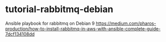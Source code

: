 # tutorial-rabbitmq-debian
Ansible playbook for rabbitmq on Debian 9 
https://medium.com/pharos-production/how-to-install-rabbitmq-in-aws-with-ansible-complete-guide-7dcf134108dd
